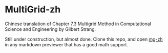 # MultiGrid-zh

Chinese translation of Chapter 7.3 Multigrid Method in Computational Science and Engineering by Gilbert Strang.

Still under construction, but almost done. Clone this repo, and open [mg-zh](./mg-zh.md) in any markdown previewer that has a good math support.


